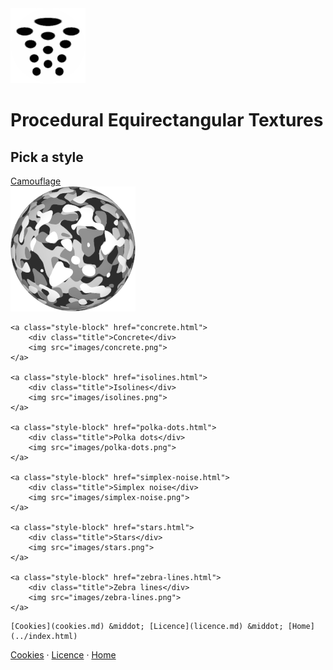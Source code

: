 ﻿<img class="logo" src="../assets/logo/logo.png">


# Procedural Equirectangular Textures


## Pick a style

	
<div class="gallery">
	<a class="style-block" href="camouflage.html">
		<div class="title">Camouflage</div>
		<img src="images/camouflage.png">
	</a>
	
	<a class="style-block" href="concrete.html">
		<div class="title">Concrete</div>
		<img src="images/concrete.png">
	</a>

	<a class="style-block" href="isolines.html">
		<div class="title">Isolines</div>
		<img src="images/isolines.png">
	</a>

	<a class="style-block" href="polka-dots.html">
		<div class="title">Polka dots</div>
		<img src="images/polka-dots.png">
	</a>

	<a class="style-block" href="simplex-noise.html">
		<div class="title">Simplex noise</div>
		<img src="images/simplex-noise.png">
	</a>

	<a class="style-block" href="stars.html">
		<div class="title">Stars</div>
		<img src="images/stars.png">
	</a>

	<a class="style-block" href="zebra-lines.html">
		<div class="title">Zebra lines</div>
		<img src="images/zebra-lines.png">
	</a>
</div>
	
<span class="footnote">

	[Cookies](cookies.md) &middot; [Licence](licence.md) &middot; [Home](../index.html)
	
</span>

<div class="footnote">
	<a href="cookies.html">Cookies</a> &middot; 
	<a href="licence.html">Licence</a> &middot; 
	<a href="../index.html">Home</a>
</div>
